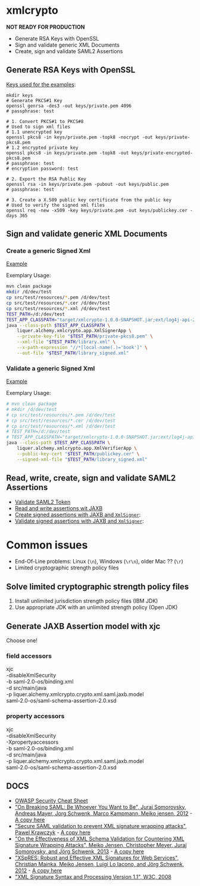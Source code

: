 # xmlcrypto

**NOT READY FOR PRODUCTION**

- Generate RSA Keys with OpenSSL
- Sign and validate generic XML Documents
- Create, sign and validate SAML2 Assertions

## Generate RSA Keys with OpenSSL

[Keys used for the examples](./keys):
```
mkdir keys
# Generate PKCS#1 Key
openssl genrsa -des3 -out keys/private.pem 4096
# passphrase: test

# 1. Convert PKCS#1 to PKCS#8
# Used to sign xml files
# 1.1 unencrypted key
openssl pkcs8 -in keys/private.pem -topk8 -nocrypt -out keys/private-pkcs8.pem
# 1.2 encrypted private key 
openssl pkcs8 -in keys/private.pem -topk8 -out keys/private-encrypted-pkcs8.pem
# passphrase: test
# encryption password: test

# 2. Export the RSA Public Key
openssl rsa -in keys/private.pem -pubout -out keys/public.pem
# passphrase: test

# 3. Create a X.509 public key certificate from the public key
# Used to verify the signed xml files
openssl req -new -x509 -key keys/private.pem -out keys/publickey.cer -days 365
```

##  Sign and validate generic XML Documents

### Create a generic Signed Xml

[Example](./src/test/java/liquer/alchemy/xmlcrypto/app/XmlSignerApp.java)

Exemplary Usage:

```bash
mvn clean package
mkdir /d/dev/test
cp src/test/resources/*.pem /d/dev/test
cp src/test/resources/*.cer /d/dev/test
cp src/test/resources/*.xml /d/dev/test
TEST_PATH=/d:/dev/test
TEST_APP_CLASSPATH="target/xmlcrypto-1.0.0-SNAPSHOT.jar;ext/log4j-api-2.4.jar;ext/log4j-core-2.4.jar;ext/hamcrest-core-1.3.jar"
java --class-path $TEST_APP_CLASSPATH \
    liquer.alchemy.xmlcrypto.app.XmlSignerApp \
    --private-key-file "$TEST_PATH/private-pkcs8.pem" \
    --xml-file "$TEST_PATH/library.xml" \
    --x-path-expression "//*[local-name(.)='book']" \
    --out-file "$TEST_PATH/library_signed.xml"
```

### Validate a generic Signed Xml

[Example](./src/test/java/liquer/alchemy/xmlcrypto/app/XmlVerifierApp.java)

Exemplary Usage:

```bash
# mvn clean package
# mkdir /d/dev/test
# cp src/test/resources/*.pem /d/dev/test
# cp src/test/resources/*.cer /d/dev/test
# cp src/test/resources/*.xml /d/dev/test
# TEST_PATH=/d:/dev/test
# TEST_APP_CLASSPATH="target/xmlcrypto-1.0.0-SNAPSHOT.jar;ext/log4j-api-2.4.jar;ext/log4j-core-2.4.jar;ext/hamcrest-core-1.3.jar"
java --class-path $TEST_APP_CLASSPATH \
    liquer.alchemy.xmlcrypto.app.XmlVerifierApp \
    --public-key-cert "$TEST_PATH/publickey.cer" \
    --signed-xml-file "$TEST_PATH/library_signed.xml"
```


## Read, write, create, sign and validate SAML2 Assertions

- [Validate SAML2 Token](./src/test/java/liquer/alchemy/xmlcrypto/crypto/xml/saml/AssertionReaderTest.java)
- [Read and write assertions wit JAXB](./src/test/java/liquer/alchemy/xmlcrypto/crypto/xml/saml/jaxb/JAXBModelTest.java)
- [Create signed assertions with JAXB and `XmlSigner`](./src/test/java/liquer/alchemy/xmlcrypto/crypto/xml/saml/AssertionBuilderTest.java):
- [Validate signed assertions with JAXB and `XmlSigner`](./src/test/java/liquer/alchemy/xmlcrypto/crypto/xml/saml/AssertionReaderTest.java):

# Common issues

- End-Of-Line problems: Linux (`\n`), Windows (`\r\n`), older Mac ?? (`\r`)
- Limited cryptographic strength policy files

## Solve limited cryptographic strength policy files

1. Install unlimited jurisdiction strength policy files (IBM JDK)
2. Use appropriate JDK with an unlimited strength policy (Open JDK)

## Generate JAXB Assertion model with xjc
 
Choose one!

### field accessors

xjc \
-disableXmlSecurity \
-b saml-2.0-os/binding.xml \
-d src/main/java \
-p liquer.alchemy.xmlcrypto.crypto.xml.saml.jaxb.model \
saml-2.0-os/saml-schema-assertion-2.0.xsd

### property accessors

xjc \
-disableXmlSecurity \
-Xpropertyaccessors \
-b saml-2.0-os/binding.xml \
-d src/main/java \
-p liquer.alchemy.xmlcrypto.crypto.xml.saml.jaxb.model \
saml-2.0-os/saml-schema-assertion-2.0.xsd


## DOCS
- [OWASP Security Cheat Sheet](https://cheatsheetseries.owasp.org/cheatsheets/SAML_Security_Cheat_Sheet.html)
- ["On Breaking SAML: Be Whoever You Want to Be", Juraj Somorovsky, Andreas Mayer, Jorg Schwenk, Marco Kampmann, Meiko jensen, 2012](https://www.usenix.org/system/files/conference/usenixsecurity12/sec12-final91.pdf) - [A copy here](docs/sec12-final91.pdf)
- ["Secure SAML validation to prevent XML signature wrapping attacks", Pawel Krawczyk](https://arxiv.org/ftp/arxiv/papers/1401/1401.7483.pdf) - [A copy here](docs/1401.7483.pdf)
- ["On the Effectiveness of XML Schema Validation for Countering XML Signature Wrapping Attacks", Meiko Jensen, Christopher Meyer, Juraj Somorovsky, and Jörg Schwenk, 2013](https://www.nds.ruhr-uni-bochum.de/media/nds/veroeffentlichungen/2013/03/25/paper.pdf) - [A copy here](docs/paper.pdf)
- ["XSpRES: Robust and Effective XML Signatures for Web Services", Christian Mainka, Meiko Jensen, Luigi Lo Iacono, and Jörg Schwenk, 2012](https://www.nds.ruhr-uni-bochum.de/media/nds/veroeffentlichungen/2012/07/24/CLOSER_XSpRES.pdf) - [A copy here](docs/CLOSER_XSpRES.pdf)
- ["XML Signature Syntax and Processing Version 1.1", W3C, 2008](https://www.w3.org/TR/xmldsig-core/)